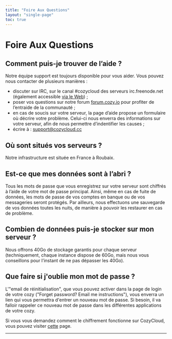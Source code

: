 ```yaml
---
title: "Foire Aux Questions"
layout: "single-page"
toc: true
---
```


# Foire Aux Questions


## Comment puis-je trouver de l’aide ?

Notre équipe support est toujours disponible pour vous aider. Vous pouvez nous contacter de plusieurs manières :
 - discuter sur IRC, sur le canal #cozycloud des serveurs irc.freenode.net (également accessible [via le Web](https://webchat.freenode.net/?channels=cozycloud)) ;
 - poser vos questions sur notre forum [forum.cozy.io](https://forum.cozy.io/) pour profiter de l’entraide de la communauté ;
 - en cas de soucis sur votre serveur, la page d’aide propose un formulaire où décrire votre problème. Celui-ci nous enverra des informations sur votre serveur, afin de nous permettre d’indentifier les causes ;
 - écrire à : support@cozycloud.cc


## Où sont situés vos serveurs ?

Notre infrastructure est située en France à Roubaix.


## Est-ce que mes données sont à l’abri ?

Tous les mots de passe que vous enregistrez sur votre serveur sont chiffrés à l’aide de votre mot de passe principal. Ainsi, même en cas de fuite de données, les mots de passe de vos comptes en banque ou de vos messageries seront protégés.
Par ailleurs, nous effectuons une sauvegarde de vos données toutes les nuits, de manière à pouvoir les restaurer en cas de problème.


## Combien de données puis-je stocker sur mon serveur ?

Nous offrons 40Go de stockage garantis pour chaque serveur (techniquement, chaque instance dispose de 60Go, mais nous vous conseillons pour l’instant de ne pas dépasser les 40Go).

## Que faire si j'oublie mon mot de passe ?

L'"email de réinitialisation", que vous pouvez activer dans la page de login de votre cozy ("Forget password? Email me instructions"), vous enverra un lien qui vous permettra d'entrer un nouveau mot de passe. Si besoin, il va falloir rappeler ce nouveau mot de passe dans les différentes applications de votre cozy. 

Si vous vous demandez comment le chiffrement fonctionne sur CozyCloud, vous pouvez visiter [cette](https://cozy.io/en/hack/cookbooks/encryption.html) page. 

---

